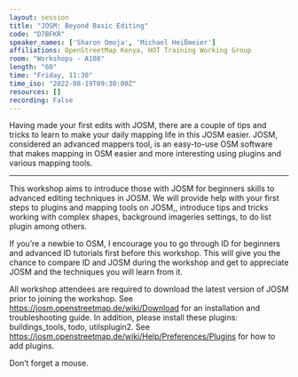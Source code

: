 ```yaml
---
layout: session
title: "JOSM: Beyond Basic Editing"
code: "D7BFKR"
speaker_names: ['Sharon Omoja', 'Michael Heißmeier']
affiliations: OpenStreetMap Kenya, HOT Training Working Group
room: "Workshops - A108"
length: "60"
time: "Friday, 11:30"
time_iso: "2022-08-19T09:30:00Z"
resources: []
recording: False
---
```


Having made your first edits with JOSM, there are a couple of tips and tricks to learn to make your daily mapping life in this JOSM easier. JOSM, considered an advanced mappers tool, is an easy-to-use OSM software that makes mapping in OSM easier and more interesting using plugins and various mapping tools.

<hr>

This workshop aims to introduce those with JOSM for beginners skills to advanced editing techniques in JOSM. We will provide help with your first steps to plugins and mapping tools on JOSM,, introduce tips and tricks working with complex shapes, background imageries settings, to do list plugin among others.

If you’re a newbie to OSM, I encourage you to go through ID for beginners and advanced ID tutorials first before this workshop. This will give you the chance to compare ID and JOSM during the workshop and get to appreciate JOSM and the techniques you will learn from it.

All workshop attendees are required to download the latest version of JOSM prior to joining the workshop. See https://josm.openstreetmap.de/wiki/Download for an installation and troubleshooting guide. 
In addition, please install these plugins: buildings_tools, todo, utilsplugin2. See https://josm.openstreetmap.de/wiki/Help/Preferences/Plugins for how to add plugins.

Don’t forget a mouse.

